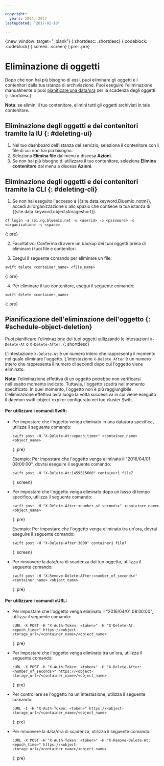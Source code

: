 ```yaml
---

copyright:
  years: 2014, 2017
lastupdated: "2017-02-10"

---
```

{:new_window: target="_blank"}
{:shortdesc: .shortdesc}
{:codeblock: .codeblock}
{:screen: .screen}
{:pre: .pre}


# Eliminazione di oggetti

Dopo che non hai più bisogno di essi, puoi eliminare gli oggetti e i contenitori dalla tua istanza di archiviazione. Puoi eseguire l'eliminazione manualmente o puoi [pianificare una data/ora](/docs/services/ObjectStorage/os_deletion.html#schedule-object-deletion) per la scadenza degli oggetti.
{: shortdesc}

**Nota**: se elimini il tuo contenitore, elimini tutti gli oggetti archiviati in tale contenitore.


## Eliminazione degli oggetti e dei contenitori tramite la IU {: #deleting-ui}

1. Nel tuo dashboard dell'istanza del servizio, seleziona il contenitore con il file di cui non hai più bisogno.
2. Seleziona **Elimina file** dal menu a discesa **Azioni**.
3. Se non hai più bisogno di utilizzare il tuo contenitore, seleziona **Elimina contenitore** dal menu a discesa **Azioni**.



## Eliminazione degli oggetti e dei contenitori tramite la CLI {: #deleting-cli}

1.  Se non hai eseguito l'accesso a {{site.data.keyword.Bluemix_notm}}, accedi all'organizzazione o allo spazio che contiene la tua istanza di {{site.data.keyword.objectstorageshort}}.
  ```
  cf login -a api.ng.bluemix.net -u <userid> -p <password> -o <organization> -s <space>
  ```
  {: pre}

2. Facoltativo: Conferma di avere un backup dei tuoi oggetti prima di eliminare i tuoi file e contenitori.

3. Esegui il seguente comando per eliminare un file:
  ```
  swift delete <container_name> <file_name>
  ```
  {: pre}

4. Per eliminare il tuo contenitore, esegui il seguente comando:
  ```
  swift delete <container_name>
  ```
  {: pre}



## Pianificazione dell'eliminazione dell'oggetto {: #schedule-object-deletion}


Puoi pianificare l'eliminazione dei tuoi oggetti utilizzando le intestazioni `X-Delete-At` o `X-Delete-After`.
{: shortdesc}

L'intestazione `X-Delete-At` è un numero intero che rappresenta il momento nel quale eliminare l'oggetto. L'intestazione `X-Delete_After` è un numero intero che rappresenta il numero di secondi dopo cui l'oggetto viene eliminato.

**Nota:** l'eliminazione effettiva di un oggetto potrebbe non verificarsi nell'esatto momento indicato. Tuttavia, l'oggetto scadrà nel momento specificato. In quel momento, l'oggetto non è più raggiungibile. L'eliminazione effettiva avrà luogo la volta successiva in cui viene eseguito il daemon swift-object-expirer configurato nel tuo cluster Swift.

#### Per utilizzare i comandi Swift:

* Per impostare che l'oggetto venga eliminato in una data/ora specifica, utilizza il seguente comando:

    ```
    swift post -H "X-Delete-At:<epoch_time>" <container_name> <object_name>
    ```
    {: pre}

    Esempio:
    Per impostare che l'oggetto venga eliminato il "2016/04/01 08:00:00", dovrai eseguire il seguente comando:

    ```
    swift post -H "X-Delete-At:1459515600" container1 file7
    ```
    {: screen}

* Per impostare che l'oggetto venga eliminato dopo un lasso di tempo specifico, utilizza il seguente comando:

    ```
    swift post -H "X-Delete-After:<number_of_seconds>" <container_name> <object_name>
    ```
    {: pre}

    Esempio:
    Per impostare che l'oggetto venga eliminato tra un'ora, dovrai eseguire il seguente comando:

    ```
    swift post -H "X-Delete-After:3600" container1 file7
    ```
    {: screen}

* Per rimuovere la data/ora di scadenza dal tuo oggetto, utilizza il seguente comando:

    ```
    swift post -H "X-Remove-Delete-After:<number_of_seconds>" <container_name> <object_name>
    ```
    {: pre}



#### Per utilizzare i comandi cURL:

* Per impostare che l'oggetto venga eliminato il "2016/04/01 08:00:00", utilizza il seguente comando:

    ```
    cURL -X POST -H "X-Auth-Token: <token>" -H "X-Delete-At:<epoch_time>" https://<object-storage_url>/<container_name>/<object_name>
    ```
    {: pre}

* Per impostare che l'oggetto venga eliminato tra un'ora, utilizza il seguente comando:

    ```
    cURL -X POST -H "X-Auth-Token: <token>" -H "X-Delete-After:<number_of_seconds>" https://<object-storage_url>/<container_name>/<object_name>
    ```
    {: pre}

* Per controllare se l'oggetto ha un'intestazione, utilizza il seguente comando:

    ```
    cURL -I -H "X-Auth-Token: <token>" https://<object-storage_url>/<container_name>/<object_name>
    ```
    {: pre}

* Per rimuovere la data/ora di scadenza, utilizza il seguente comando:

    ```
    cURL -X POST -H "X-Auth-Token: <token>" -H "X-Remove-Delete-At:<epoch_time>" https://<object-storage_url>/<container_name>/<object_name>
    ```
    {: pre}
